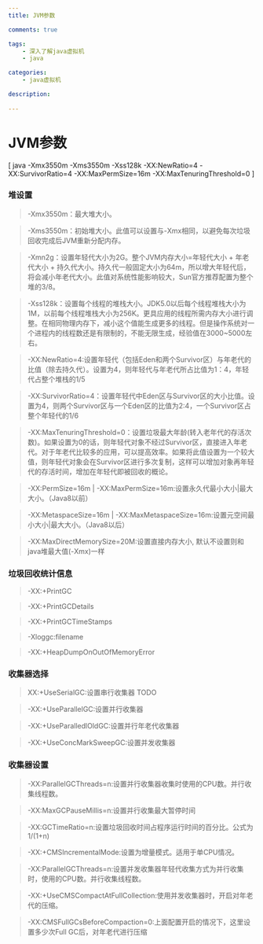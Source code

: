 ```yaml
---
title: JVM参数

comments: true    

tags: 
    - 深入了解java虚拟机
    - java

categories: 
    - java虚拟机

description:
   
---
```


# JVM参数

[ java -Xmx3550m -Xms3550m -Xss128k -XX:NewRatio=4 -XX:SurvivorRatio=4 -XX:MaxPermSize=16m -XX:MaxTenuringThreshold=0 ]

### 堆设置

> -Xmx3550m：最大堆大小。

> -Xms3550m：初始堆大小。此值可以设置与-Xmx相同，以避免每次垃圾回收完成后JVM重新分配内存。

> -Xmn2g：设置年轻代大小为2G。整个JVM内存大小=年轻代大小 + 年老代大小 + 持久代大小。持久代一般固定大小为64m，所以增大年轻代后，将会减小年老代大小。此值对系统性能影响较大，Sun官方推荐配置为整个堆的3/8。

> -Xss128k：设置每个线程的堆栈大小。JDK5.0以后每个线程堆栈大小为1M，以前每个线程堆栈大小为256K。更具应用的线程所需内存大小进行调整。在相同物理内存下，减小这个值能生成更多的线程。但是操作系统对一个进程内的线程数还是有限制的，不能无限生成，经验值在3000~5000左右。

> -XX:NewRatio=4:设置年轻代（包括Eden和两个Survivor区）与年老代的比值（除去持久代）。设置为4，则年轻代与年老代所占比值为1：4，年轻代占整个堆栈的1/5

> -XX:SurvivorRatio=4：设置年轻代中Eden区与Survivor区的大小比值。设置为4，则两个Survivor区与一个Eden区的比值为2:4，一个Survivor区占整个年轻代的1/6

> -XX:MaxTenuringThreshold=0：设置垃圾最大年龄(转入老年代的存活次数)。如果设置为0的话，则年轻代对象不经过Survivor区，直接进入年老代。对于年老代比较多的应用，可以提高效率。如果将此值设置为一个较大值，则年轻代对象会在Survivor区进行多次复制，这样可以增加对象再年轻代的存活时间，增加在年轻代即被回收的概论。

> -XX:PermSize=16m | -XX:MaxPermSize=16m:设置永久代最小大小|最大大小。（Java8以前）

> -XX:MetaspaceSize=16m | -XX:MaxMetaspaceSize=16m:设置元空间最小大小|最大大小。（Java8以后）

> -XX:MaxDirectMemorySize=20M:设置直接内存大小, 默认不设置则和java堆最大值(-Xmx)一样

### 垃圾回收统计信息

> -XX:+PrintGC

> -XX:+PrintGCDetails

> -XX:+PrintGCTimeStamps

> -Xloggc:filename

> -XX:+HeapDumpOnOutOfMemoryError

### 收集器选择

> XX:+UseSerialGC:设置串行收集器  TODO

> -XX:+UseParallelGC:设置并行收集器

> -XX:+UseParalledlOldGC:设置并行年老代收集器

> -XX:+UseConcMarkSweepGC:设置并发收集器

### 收集器设置

> -XX:ParallelGCThreads=n:设置并行收集器收集时使用的CPU数。并行收集线程数。

> -XX:MaxGCPauseMillis=n:设置并行收集最大暂停时间

> -XX:GCTimeRatio=n:设置垃圾回收时间占程序运行时间的百分比。公式为1/(1+n)

> -XX:+CMSIncrementalMode:设置为增量模式。适用于单CPU情况。

> -XX:ParallelGCThreads=n:设置并发收集器年轻代收集方式为并行收集时，使用的CPU数。并行收集线程数。

> -XX:+UseCMSCompactAtFullCollection:使用并发收集器时，开启对年老代的压缩。

> -XX:CMSFullGCsBeforeCompaction=0:上面配置开启的情况下，这里设置多少次Full GC后，对年老代进行压缩